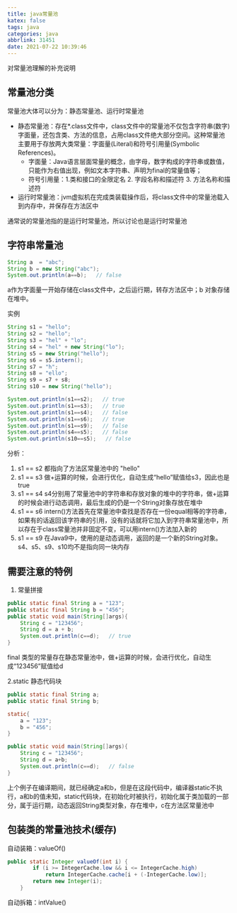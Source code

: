 ```yaml
---
title: java常量池
katex: false
tags: java
categories: java
abbrlink: 31451
date: 2021-07-22 10:39:46
---
```


对常量池理解的补充说明
<!-- more -->

## 常量池分类
常量池大体可以分为：静态常量池、运行时常量池
- 静态常量池：存在*.class文件中，class文件中的常量池不仅包含字符串(数字)字面量，还包含类、方法的信息，占用class文件绝大部分空间。这种常量池主要用于存放两大类常量：字面量(Literal)和符号引用量(Symbolic References)。
    - 字面量：Java语言层面常量的概念，由字母，数字构成的字符串或数值，只能作为右值出现，例如文本字符串、声明为final的常量值等；
    - 符号引用量：1.类和接口的全限定名 2. 字段名称和描述符  3. 方法名称和描述符
- 运行时常量池：jvm虚拟机在完成类装载操作后，将class文件中的常量池载入到内存中，并保存在方法区中

通常说的常量池指的是运行时常量池，所以讨论也是运行时常量池

## 字符串常量池
```java
String a  = "abc";
String b = new String("abc");
System.out.println(a==b);   // false
```
a作为字面量一开始存储在class文件中，之后运行期，转存方法区中；b 对象存储在堆中。

实例
```java
String s1 = "hello";
String s2 = "hello";
String s3 = "hel" + "lo";
String s4 = "hel" + new String("lo");
String s5 = new String("hello");
String s6 = s5.intern();
String s7 = "h";
String s8 = "ello";
String s9 = s7 + s8;
String s10 = new String("hello");

System.out.println(s1==s2);   // true
System.out.println(s1==s3);   // true
System.out.println(s1==s4);   // false
System.out.println(s1==s6);   // true
System.out.println(s1==s9);   // false
System.out.println(s4==s5);   // false
System.out.println(s10==s5);   // false
```
分析：
1. s1 == s2 都指向了方法区常量池中的 "hello"
2. s1 == s3 做+运算的时候，会进行优化，自动生成“hello”赋值给s3，因此也是true
3. s1 == s4 s4分别用了常量池中的字符串和存放对象的堆中的字符串，做+运算的时候会进行动态调用，最后生成的仍是一个String对象存放在堆中
4. s1 == s6 intern()方法首先在常量池中查找是否存在一份equal相等的字符串，如果有的话返回该字符串的引用，没有的话就将它加入到字符串常量池中，所以存在于class常量池并非固定不变，可以用intern()方法加入新的
5. s1 == s9 在Java9中，使用的是动态调用，返回的是一个新的String对象。s4、s5、s9、s10均不是指向同一块内存

## 需要注意的特例
1. 常量拼接
```java
public static final String a = "123";
public static final String b = "456";
public static void main(String[]args){
    String c = "123456";
    String d = a + b;
    System.out.println(c==d);   // true
}
```
final 类型的常量存在静态常量池中，做+运算的时候，会进行优化，自动生成“123456”赋值给d

2.static 静态代码块
```java
public static final String a;
public static final String b;

static{
    a = "123";
    b = "456";
}

public static void main(String[]args){
    String c = "123456";
    String d = a+b;
    System.out.println(c==d);   // false
}
```
上个例子在编译期间，就已经确定a和b，但是在这段代码中，编译器static不执行，a和b的值未知，static代码块，在初始化时被执行，初始化属于类加载的一部分，属于运行期，动态返回String类型对象，存在堆中，c在方法区常量池中

## 包装类的常量池技术(缓存)
自动装箱：valueOf() 

```java
public static Integer valueOf(int i) {
        if (i >= IntegerCache.low && i <= IntegerCache.high)
            return IntegerCache.cache[i + (-IntegerCache.low)];
        return new Integer(i);
    }
```


自动拆箱：intValue()




